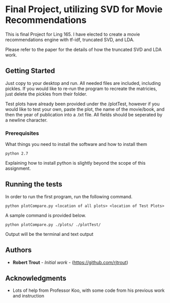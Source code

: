 # Final Project, utilizing SVD for Movie Recommendations

This is final Project for Ling 165. I have elected to create a movie recommendations engine with tf-idf, truncated SVD, and LDA. 

Please refer to the paper for the details of how the truncated SVD and LDA work.

## Getting Started

Just copy to your desktop and run. All needed files are included, including pickles. If you would like to re-run the program to recreate the matricies, just delete the pickles from their folder.

Test plots have already been provided under the /plotTest, however if you would like to test your own, paste the plot, the name of the movie/book, and then the year of publication into a .txt file. All fields should be seperated by a newline character. 

### Prerequisites

What things you need to install the software and how to install them

```
python 2.7
```
Explaining how to install python is slightly beyond the scope of this assignment. 

## Running the tests

In order to run the first program, run the following command.
```
python plotCompare.py <location of all plots> <location of Test Plots>
```
A sample command is provided below.
```
python plotCompare.py ./plots/ ./plotTest/
```
Output will be the terminal and text output

## Authors

* **Robert Trout** - *Initial work* - (https://github.com/rjtrout)

## Acknowledgments

* Lots of help from Professor Koo, with some code from his previous work and instruction

